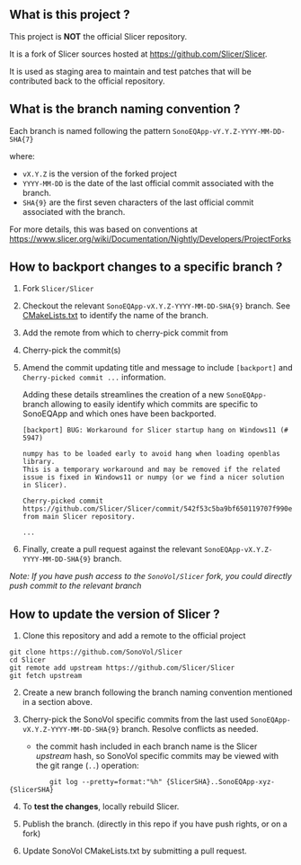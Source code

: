 What is this project ?
----------------------

This project is **NOT** the official Slicer repository.

It is a fork of Slicer sources hosted at https://github.com/Slicer/Slicer.

It is used as staging area to maintain and test patches that will be contributed back to the
official repository.


What is the branch naming convention ?
--------------------------------------

Each branch is named following the pattern `SonoEQApp-vY.Y.Z-YYYY-MM-DD-SHA{7}`

where:

* `vX.Y.Z` is the version of the forked project
* `YYYY-MM-DD` is the date of the last official commit associated with the branch.
* `SHA{9}` are the first seven characters of the last official commit associated with the branch.

For more details, this was based on conventions at https://www.slicer.org/wiki/Documentation/Nightly/Developers/ProjectForks


How to backport changes to a specific branch ?
----------------------------------------------

1. Fork `Slicer/Slicer`

2. Checkout the relevant `SonoEQApp-vX.Y.Z-YYYY-MM-DD-SHA{9}` branch. See [CMakeLists.txt](https://github.com/SonoVol/SonoEQApp/blob/master/CMakeLists.txt) to identify the name of the branch.

3. Add the remote from which to cherry-pick commit from

4. Cherry-pick the commit(s)

5. Amend the commit updating title and message to include `[backport]` and `Cherry-picked commit ...` information.

    Adding these details streamlines the creation of a new `SonoEQApp-` branch allowing to easily identify which commits are specific to SonoEQApp and which ones have been backported.

    ```
    [backport] BUG: Workaround for Slicer startup hang on Windows11 (# 5947)

    numpy has to be loaded early to avoid hang when loading openblas library.
    This is a temporary workaround and may be removed if the related issue is fixed in Windows11 or numpy (or we find a nicer solution in Slicer).

    Cherry-picked commit https://github.com/Slicer/Slicer/commit/542f53c5ba9bf650119707f990e36d74a6c8d36a from main Slicer repository.

    ...
    ```

6. Finally, create a pull request against the relevant `SonoEQApp-vX.Y.Z-YYYY-MM-DD-SHA{9}` branch.


_Note: If you have push access to the `SonoVol/Slicer` fork, you could directly push commit to the relevant branch_


How to update the version of Slicer ?
----------------------------------

1. Clone this repository and add a remote to the official project

```
git clone https://github.com/SonoVol/Slicer
cd Slicer
git remote add upstream https://github.com/Slicer/Slicer
git fetch upstream
```

2. Create a new branch following the branch naming convention mentioned in a section above.

3. Cherry-pick the SonoVol specific commits from the last used `SonoEQApp-vX.Y.Z-YYYY-MM-DD-SHA{9}` branch. Resolve conflicts as needed.

   - the commit hash included in each branch name is the Slicer *upstream* hash, so
     SonoVol specific commits may be viewed with the git range (`..`) operation:
```
          git log --pretty=format:"%h" {SlicerSHA}..SonoEQApp-xyz-{SlicerSHA}
```

4. To **test the changes**, locally rebuild Slicer.

5. Publish the branch. (directly in this repo if you have push rights, or on a fork)

6. Update SonoVol CMakeLists.txt by submitting a pull request.